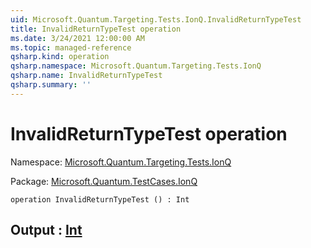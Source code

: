 ```yaml
---
uid: Microsoft.Quantum.Targeting.Tests.IonQ.InvalidReturnTypeTest
title: InvalidReturnTypeTest operation
ms.date: 3/24/2021 12:00:00 AM
ms.topic: managed-reference
qsharp.kind: operation
qsharp.namespace: Microsoft.Quantum.Targeting.Tests.IonQ
qsharp.name: InvalidReturnTypeTest
qsharp.summary: ''
---
```


# InvalidReturnTypeTest operation

Namespace: [Microsoft.Quantum.Targeting.Tests.IonQ](xref:Microsoft.Quantum.Targeting.Tests.IonQ)

Package: [Microsoft.Quantum.TestCases.IonQ](https://nuget.org/packages/Microsoft.Quantum.TestCases.IonQ)




```qsharp
operation InvalidReturnTypeTest () : Int
```


## Output : [Int](xref:microsoft.quantum.lang-ref.int)

